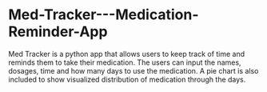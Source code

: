 # Med-Tracker---Medication-Reminder-App
Med Tracker is a python app that allows users to keep track of time and reminds them to take their medication. The users can input the names, dosages, time and how many days to use the medication. A pie chart is also included to show visualized distribution of medication through the days.
